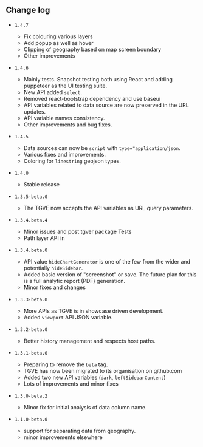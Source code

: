 ## Change log
- `1.4.7`
  - Fix colouring various layers
  - Add popup as well as hover
  - Clipping of geography based on map screen boundary
  - Other improvements

- `1.4.6`
  - Mainly tests. Snapshot testing both using React and adding puppeteer as the UI testing suite.
  - New API added `select`.
  - Removed react-bootstrap dependency and use baseui
  - API variables related to data source are now preserved in the URL updates.
  - API variable names consistency.
  - Other improvements and bug fixes.

- `1.4.5`
  - Data sources can now be `script` with `type="application/json`.
  - Various fixes and improvements.
  - Coloring for `linestring` geojson types.
- `1.4.0`
  - Stable release
- `1.3.5-beta.0`
  - The TGVE now accepts the API variables as URL query parameters.
- `1.3.4.beta.4`
  - Minor issues and post tgver package Tests
  - Path layer API in
- `1.3.4.beta.0`
  - API value `hideChartGenerator` is one of the few from the wider and potentially `hideSidebar`.
  - Added basic version of "screenshot" or save. The future plan for this is a full analytic report (PDF) generation.
  - Minor fixes and changes
- `1.3.3-beta.0`
  - More APIs as TGVE is in showcase driven development.
  - Added `viewport` API JSON variable.
- `1.3.2-beta.0`
  - Better history management and respects host paths.
- `1.3.1-beta.0`
  - Preparing to remove the `beta` tag.
  - TGVE has now been migrated to its organisation on github.com
  - Added two new API variables (`dark`, `leftSidebarContent`)
  - Lots of improvements and minor fixes
- `1.3.0-beta.2`
  - Minor fix for initial analysis of data column name.
- `1.1.0-beta.0`
  - support for separating data from geography.
  - minor improvements elsewhere
